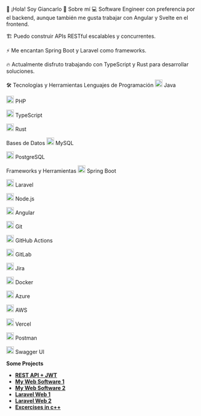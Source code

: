 👋 ¡Hola! Soy Giancarlo
🚀 Sobre mí
💻 Software Engineer con preferencia por el backend, aunque también me gusta trabajar con Angular y Svelte en el frontend.

🏗️ Puedo construir APIs RESTful escalables y concurrentes.

⚡ Me encantan Spring Boot y Laravel como frameworks.

🔥 Actualmente disfruto trabajando con TypeScript y Rust para desarrollar soluciones.

🛠️ Tecnologías y Herramientas
Lenguajes de Programación
<img src="https://cdn.jsdelivr.net/gh/devicons/devicon/icons/java/java-original.svg" width="20" height="20" alt="Java"> Java

<img src="https://cdn.jsdelivr.net/gh/devicons/devicon/icons/php/php-original.svg" width="20" height="20" alt="PHP"> PHP

<img src="https://cdn.jsdelivr.net/gh/devicons/devicon/icons/typescript/typescript-original.svg" width="20" height="20" alt="TypeScript"> TypeScript

<img src="https://cdn.jsdelivr.net/gh/devicons/devicon/icons/rust/rust-plain.svg" width="20" height="20" alt="Rust"> Rust

Bases de Datos
<img src="https://cdn.jsdelivr.net/gh/devicons/devicon/icons/mysql/mysql-original.svg" width="20" height="20" alt="MySQL"> MySQL

<img src="https://cdn.jsdelivr.net/gh/devicons/devicon/icons/postgresql/postgresql-original.svg" width="20" height="20" alt="PostgreSQL"> PostgreSQL

Frameworks y Herramientas
<img src="https://cdn.jsdelivr.net/gh/devicons/devicon/icons/spring/spring-original.svg" width="20" height="20" alt="Spring Boot"> Spring Boot

<img src="https://cdn.jsdelivr.net/gh/devicons/devicon/icons/laravel/laravel-plain.svg" width="20" height="20" alt="Laravel"> Laravel

<img src="https://cdn.jsdelivr.net/gh/devicons/devicon/icons/nodejs/nodejs-original.svg" width="20" height="20" alt="Node.js"> Node.js

<img src="https://cdn.jsdelivr.net/gh/devicons/devicon/icons/angularjs/angularjs-original.svg" width="20" height="20" alt="Angular"> Angular

<img src="https://cdn.jsdelivr.net/gh/devicons/devicon/icons/git/git-original.svg" width="20" height="20" alt="Git"> Git

<img src="https://cdn.jsdelivr.net/gh/devicons/devicon/icons/github/github-original.svg" width="20" height="20" alt="GitHub Actions"> GitHub Actions

<img src="https://cdn.jsdelivr.net/gh/devicons/devicon/icons/gitlab/gitlab-original.svg" width="20" height="20" alt="GitLab"> GitLab

<img src="https://cdn.jsdelivr.net/gh/devicons/devicon/icons/jira/jira-original.svg" width="20" height="20" alt="Jira"> Jira

<img src="https://cdn.jsdelivr.net/gh/devicons/devicon/icons/docker/docker-original.svg" width="20" height="20" alt="Docker"> Docker

<img src="https://cdn.jsdelivr.net/gh/devicons/devicon/icons/azure/azure-original.svg" width="20" height="20" alt="Azure"> Azure

<img src="https://cdn.jsdelivr.net/gh/devicons/devicon/icons/amazonwebservices/amazonwebservices-original.svg" width="20" height="20" alt="AWS"> AWS

<img src="https://cdn.jsdelivr.net/gh/devicons/devicon/icons/vercel/vercel-original.svg" width="20" height="20" alt="Vercel"> Vercel

<img src="https://cdn.jsdelivr.net/gh/devicons/devicon/icons/postman/postman-original.svg" width="20" height="20" alt="Postman"> Postman

<img src="https://cdn.jsdelivr.net/gh/devicons/devicon/icons/swagger/swagger-original.svg" width="20" height="20" alt="Swagger"> Swagger UI

**Some Projects**

- [**REST API + JWT**](https://maintenance-page-test.vercel.app/)
- [**My Web Software 1**](https://maintenance-page-test.vercel.app/)
- [**My Web Software 2**](https://maintenance-page-test.vercel.app/)
- [**Laravel Web 1**](https://iboutplacement.com/)
- [**Laravel Web 2**](https://ibconstruye.com/)
- [**Excercises in c++**](https://github.com/gianbdev/C-Challenges/)
  
